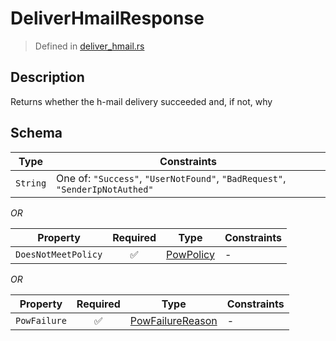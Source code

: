 # DeliverHmailResponse
> Defined in [deliver_hmail.rs](../../../../../interface/src/interface/routes/foreign/deliver_hmail.rs)

## Description
Returns whether the h-mail delivery succeeded and, if not, why

## Schema

| Type | Constraints |
| --- | --- |
| `String` | One of: `"Success"`, `"UserNotFound"`, `"BadRequest"`, `"SenderIpNotAuthed"` |

*OR*

| Property | Required | Type | Constraints |
| --- | :---: | --- | --- |
| `DoesNotMeetPolicy` | ✅ | [PowPolicy](../../../pow/PowPolicy.md) |  -  |


*OR*

| Property | Required | Type | Constraints |
| --- | :---: | --- | --- |
| `PowFailure` | ✅ | [PowFailureReason](../../../pow/PowFailureReason.md) |  -  |


